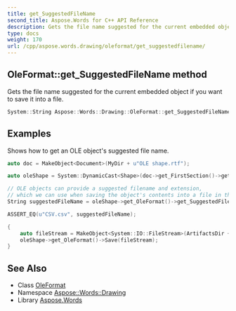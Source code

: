 ```yaml
---
title: get_SuggestedFileName
second_title: Aspose.Words for C++ API Reference
description: Gets the file name suggested for the current embedded object if you want to save it into a file.
type: docs
weight: 170
url: /cpp/aspose.words.drawing/oleformat/get_suggestedfilename/
---
```

## OleFormat::get_SuggestedFileName method


Gets the file name suggested for the current embedded object if you want to save it into a file.

```cpp
System::String Aspose::Words::Drawing::OleFormat::get_SuggestedFileName()
```


## Examples



Shows how to get an OLE object's suggested file name. 
```cpp
auto doc = MakeObject<Document>(MyDir + u"OLE shape.rtf");

auto oleShape = System::DynamicCast<Shape>(doc->get_FirstSection()->get_Body()->GetChild(NodeType::Shape, 0, true));

// OLE objects can provide a suggested filename and extension,
// which we can use when saving the object's contents into a file in the local file system.
String suggestedFileName = oleShape->get_OleFormat()->get_SuggestedFileName();

ASSERT_EQ(u"CSV.csv", suggestedFileName);

{
    auto fileStream = MakeObject<System::IO::FileStream>(ArtifactsDir + suggestedFileName, System::IO::FileMode::Create);
    oleShape->get_OleFormat()->Save(fileStream);
}
```

## See Also

* Class [OleFormat](../)
* Namespace [Aspose::Words::Drawing](../../)
* Library [Aspose.Words](../../../)
